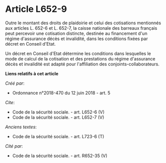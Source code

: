 # Article L652-9

Outre le montant des droits de plaidoirie et celui des cotisations mentionnés aux articles L. 652-6 et L. 652-7, la caisse
nationale des barreaux français peut percevoir une cotisation distincte, destinée au financement d'un régime d'assurance
décès et invalidité, dans les conditions fixées par décret en Conseil d'Etat. 

Un décret en Conseil d'Etat détermine les conditions dans lesquelles le mode de calcul de la cotisation et des prestations du
régime d'assurance décès et invalidité est adapté pour l'affiliation des conjoints-collaborateurs.

**Liens relatifs à cet article**

_Créé par_:

  - Ordonnance n°2018-470 du 12 juin 2018 - art. 5

_Cite_:

  - Code de la sécurité sociale. - art. L652-6 (V)
  - Code de la sécurité sociale. - art. L652-7 (V)

_Anciens textes_:

  - Code de la sécurité sociale. - art. L723-6 (T)

_Cité par_:

  - Code de la sécurité sociale. - art. R652-35 (V)
